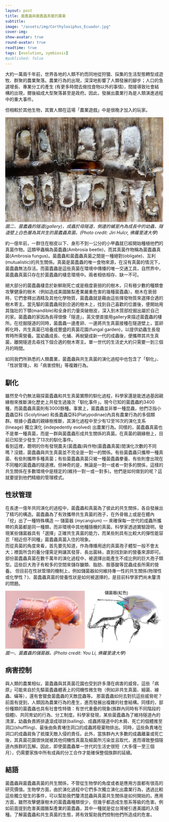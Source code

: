 ```yaml
---
layout: post
title: 菌蠹蟲與菌蠹蟲真菌的農業
subtitle:
image: "/assets/img/Corthyloxiphus_Ecuador.jpg"
cover-img:
show-avatar: true
round-avatar: true
readtime: true
tags: [evolution, symbiosis]
#published: false
---
```

大約一萬兩千年前，世界各地的人類不約而同地從狩獵、採集的生活型態轉型成遊牧、群聚的農業聚落。農業行為的出現，深深地影響了人類發展的腳步；人口的急遽增長、專業分工的產生 (有更多時間去做找食物以外的事情)，間接導致社會結構的出現，爾後組成大型聚落甚至是政府。因此，發展出農業行為是人類演進過程中的重大事件。<br>

但相較於其他生物，其實人類在這場「農業遊戲」中是很晚才加入的玩家。<br>

![](/assets/img/Corthyloxiphus_Ecuador.jpg)
*圖二、菌蠹蟲的隧道(gallery)，成蟲於母隧道，側邊的蛹室內為成長中的幼蟲，隧道壁上白色層為其共生的菌蠹蟲真菌。(Photo credit: Jiri Hulcr, 佛羅里達大學)*<br>

約一億年前，一群住在樹皮以下、身形不到一公分的小甲蟲就已經開始種植他們的真菌作物。這類甲蟲稱為菌蠹蟲(Ambrosia beetle)，而其真菌作物稱為菌蠹蟲真菌(Ambrosia fungus)。菌蠹蟲和菌蠹蟲真菌之間是一種絕對(obligate)、互利(mutualistic)的共生關係。真菌是菌蠹蟲的唯一食物來源，在沒有真菌的情況下，菌蠹蟲無法存活。而菌蠹蟲是這些真菌在環境中傳播的唯一交通工具，自然界中，菌蠹蟲真菌只存在於菌蠹蟲的棲息環境中。兩者相依相存、缺一不可。<br>

絕大部分的菌蠹蟲棲息於新鮮剛死亡或是極度衰弱的的樹木，只有極少數的種類會攻擊健康的樹木（例如造成美國酪梨產業嚴重危害的幾種菌蠹蟲）。樹木在衰弱時，它們會釋出酒精及其他化學物質，菌蠹蟲就是藉由這些揮發物質來選擇合適的樹木寄主。當先驅的菌蠹蟲飛到合適的樹木上，找到自己喜歡的位置後，便開始用其強壯的下顎(mandible)和全身的力量突破樹皮，深入到木質部挖掘出屬於自己的家。菌蠹蟲的家因為長得很像「隧道」，英文便直接用gallery來描述菌蠹蟲的棲所。在挖掘隧道的同時，菌蠹蟲一邊產卵、一邊將共生真菌接種在隧道壁上，當卵孵化時，共生真菌已培養成豐盛的真菌花園(fungal garden)，以提供幼蟲生長發育時所需營養。當幼蟲成長、化蛹、再蛻變成新一代的成蟲後，便攜帶其共生真菌，離開隧道去尋找下個合適的樹木寄主。單一世代的生活史大約只需要一到三個月的時間。<br>

如同我們所熟悉的人類農業，菌蠹蟲與共生真菌的演化過程中也包含了「馴化」、「性狀管理」、和「病害控制」等複雜行為。<br>

<h2>馴化</h2>
雖然至今仍無法窺探菌蠹蟲和共生真菌實際的馴化過程，科學家還是能透過基因親緣樹來推斷演化歷史上共發生過幾次「馴化事件」。現今已知的菌蠹蟲約3400種，而菌蠹蟲真菌則有3000餘種。事實上，菌蠹蟲並非單一種昆蟲，他們泛指小蠹蟲亞科 (Scolytinae) 和長蠹蟲亞科(Platypodinae)內具有農業行為的多個類群。根據小蠹蟲的親緣樹推斷，其演化過程中至少有12至16次的演化支系 (lineage) 獨立演化 (indepedently evolved) 出農業行為。同樣的，菌蠹蟲真菌也不是單一種真菌，而是一群與菌蠹蟲形成共生關係的真菌。在真菌的親緣樹上，目前已知至少發生了13次的馴化事件。<br>
看到這裡，聰明的你有發現農夫(菌蠹蟲)與作物(菌蠹蟲真菌)間演化次數的不同嗎？沒錯，菌蠹蟲與共生真菌並不完全是一對一的關係。有些菌蠹蟲只攜帶一種真菌、有些則攜帶多種真菌；有些菌蠹蟲真菌只被一種菌蠹蟲豢養、有些則會出現在不同種的菌蠹蟲的隧道裡。但神奇的是，無論是一對一或者一對多的關係，這樣的共生關係在多數環境中是穩定的(維持一對一或一對多)。他們是如何做到的呢？這就要提到他們精緻的管理模式。

<h2>性狀管理</h2>
在長達一億年共同演化的過程中，菌蠹蟲和真菌為了彼此的共生關係，各自發展出了精巧的構造。菌蠹蟲為了有效攜帶共生真菌的孢子，在外骨骼上或是在體內「挖」出了一種特殊構造 — 儲菌器 (mycangium) — 來確保每一世代的成蟲所攜帶的真菌都是同一種類，而非環境中其他種隨機的真菌。科學家透過實驗證明，發現某些儲菌器具有「選擇」正確共生真菌的能力，而某些則具有比較大的彈性能容忍「相近但不同種」菌蠹蟲真菌入住的現象。<br>
而從真菌的角度來看，首先要先知道，作為傳播用途的真菌孢子體型一般不會太大；裡面所含的養分僅需足夠讓其發芽、長出菌絲，直到找到新的營養來源即可。部份菌蠹蟲真菌在數千萬年的演化過程中，被選擇出能產生不成比例的巨大孢子類型。這些巨大孢子有較多的空間來儲存醣類、脂肪、胺基酸等昆蟲成長所需的營養。
但目前在性狀管理的機制上，例如儲菌器如何維持專一性的共生關係(物理性或化學性？)、菌蠹蟲真菌的營養性狀是如何被選擇的，是目前科學家們尚未釐清的問題。<br>

![](/assets/img/mycangium.jpg)
*圖一、菌蠹蟲的儲菌器。(Photo credit: You Li, 佛羅里達大學)*<br>

<h2>病害控制</h2>
與人類的農業相似，菌蠹蟲與其真菌花園也受到許多潛在病害的威脅。這些「病原」可能來自於先驅菌蠹蟲體表上的伺機性微生物（例如非共生真菌、細菌、線蟲、蟎等），還有會獵食菌蠹蟲的天敵昆蟲等。
那菌蠹蟲如何去對抗這些威脅呢？前面有提到，人類因為農業行為的產生，進而發展出複雜的社會結構。同樣的，部份種類的菌蠹蟲也具有社會性特徵：有世代重疊的現象(族群內同時有不同階段的個體)、共同育幼的行為、分工制度。科學家發現，某些菌蠹蟲為了維持隧道內的清潔，幼蟲負責將排遺滾成球狀(balling)、成蟲將隧道中的木屑、死亡的個體推至洞口(shuffling)、最後由負責堵住洞口的成蟲將廢棄物排出。同時，這些負責堵在洞口的成蟲肩負了抵擋天敵入侵的責任。此外，當族群內大多數的成蟲離巢或死亡後，其真菌花園很快就被其他伺機性真菌及細菌所污染並且取代，進而導致整個隧道內族群的瓦解。因此，即使菌蠹蟲單一世代的生活史很短（大多僅一至三個月），仍需要家族中所有成員的分工合作才能確保整個族群的延續。<br>

<h2>結語</h2>
菌蠹蟲與菌蠹蟲真菌的共生關係，不管從生物學的角度或者是應用方面都有很高的研究價值。生物學方面，由於演化過程中它們多次獨立演化出農業行為，透過比較這些獨立發生的事件，可以幫助我們釐清昆蟲與真菌共生關係是如何開始的。應用方面，雖然攻擊健康樹木的菌蠹蟲種類很少，但幾乎都造成生態系等級的危害。例如前面提到危害美國酪梨產業的菌蠹蟲，其中一種就是從台灣被引進美國的入侵種。了解菌蠹蟲和共生真菌的生態，將有效幫助我們控制他們所造成的危害。

